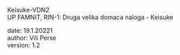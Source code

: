 Keisuke-VDN2 <br>
UP FAMNIT, RIN-1: Druga velika domaca naloga - Keisuke <br>

date: 19.1.20221 <br>
author: Vili Perse <br>
version: 1.2 <br>
